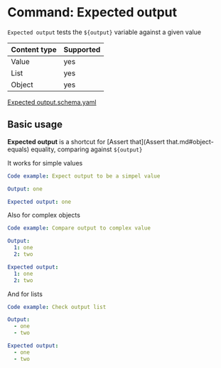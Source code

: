# Command: Expected output

`Expected output` tests the `${output}` variable against a given value

| Content type | Supported |
|--------------|-----------|
| Value        | yes       |
| List         | yes       |
| Object       | yes       |

[Expected output.schema.yaml](schema/Expected%20output.schema.yaml)

## Basic usage

**Expected output** is a shortcut for [Assert that](Assert that.md#object-equals) equality, comparing
against `${output}`

It works for simple values

```yaml instacli
Code example: Expect output to be a simpel value

Output: one

Expected output: one
```

Also for complex objects

```yaml instacli
Code example: Compare output to complex value

Output:
  1: one
  2: two

Expected output:
  1: one
  2: two
```

And for lists

```yaml instacli
Code example: Check output list

Output:
  - one
  - two

Expected output:
  - one
  - two
```
